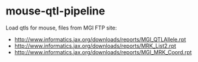 # mouse-qtl-pipeline
Load qtls for mouse, files from MGI FTP site:

- http://www.informatics.jax.org/downloads/reports/MGI_QTLAllele.rpt
- http://www.informatics.jax.org/downloads/reports/MRK_List2.rpt
- http://www.informatics.jax.org/downloads/reports/MGI_MRK_Coord.rpt

